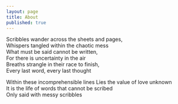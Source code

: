 ```yaml
---
layout: page
title: About
published: true
---
```


Scribbles wander across the sheets and pages,  
Whispers tangled within the chaotic mess  
What must be said cannot be written,  
For there is uncertainty in the air  
Breaths strangle in their race to finish,  
Every last word, every last thought 

Within these incomprehensible lines 
Lies the value of love unknown  
It is the life of words that cannot be scribed  
Only said with messy scribbles

